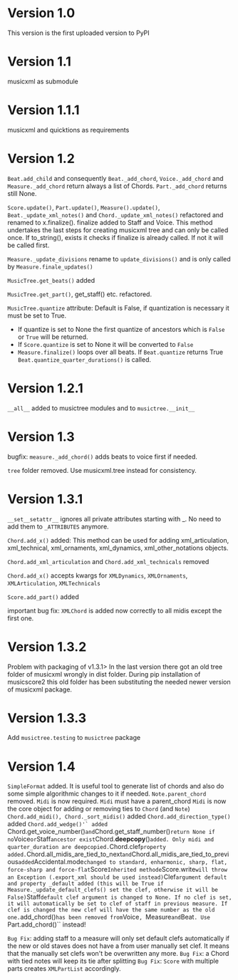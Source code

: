 # Version 1.0

This version is the first uploaded version to PyPI

# Version 1.1

musicxml as submodule

# Version 1.1.1

musicxml and quicktions as requirements

# Version 1.2

`Beat.add_child` and consequently `Beat._add_chord`, `Voice._add_chord` and `Measure._add_chord` return always a list of
Chords. `Part._add_chord` returns still None.

`Score.update()`, `Part.update()`, `Measure().update()`, `Beat._update_xml_notes()` and `Chord._update_xml_notes()`
refactored and renamed
to x.finalize(). finalize added to Staff and Voice. This method undertakes the last steps for creating
musicxml tree and can
only be called once. If to_string(), exists it checks if finalize is already called. If not it will be called
first.

`Measure._update_divisions` rename to `update_divisions()` and is only called by `Measure.finale_updates()`

`MusicTree.get_beats()` added

`MusicTree.get_part()`, get_staff() etc. refactored.

`MusicTree.quantize` attribute: Default is False, if quantization is necessary it must be set to True.

* If quantize is set to None the first quantize of ancestors which is `False` or `True` will be returned.
* If `Score.quantize` is set to None it will be converted to `False`
* `Measure.finalize()` loops over all beats. If `Beat.quantize` returns True `Beat.quantize_quarter_durations()` is
  called.

# Version 1.2.1

``__all__`` added to musictree modules and to ``musictree.__init__``

# Version 1.3

bugfix: ``measure._add_chord()`` adds beats to voice first if needed.

``tree`` folder removed. Use musicxml.tree instead for consistency.

# Version 1.3.1

``__set__setattr__`` ignores all private attributes starting with _. No need to add them to ``_ATTRIBUTES`` anymore.

``Chord.add_x()`` added: This method can be used for adding xml_articulation, xml_technical, xml_ornaments,
xml_dynamics,
xml_other_notations objects.

``Chord.add_xml_articulation`` and ``Chord.add_xml_technicals`` removed

``Chord.add_x()`` accepts kwargs for ``XMLDynamics``, ``XMLOrnaments``, ``XMLArticulation``, ``XMLTechnicals``

``Score.add_part()`` added

important bug fix: ``XMLChord`` is added now correctly to all midis except the first one.

# Version 1.3.2

Problem with packaging of v1.3.1> In the last version there got an old tree folder of musicxml wrongly in dist folder.
During pip installation of musicscore2 this old folder has been substituting the needed newer version of musicxml
package.

# Version 1.3.3

Add `musictree.testing` to `musictree` package

# Version 1.4

``SimpleFormat`` added. It is useful tool to generate list of chords and also do some simple algorithmic changes to it
if needed.
``Note.parent_chord`` removed. ``Midi`` is now required. ``Midi`` must have a parent_chord
``Midi`` is now the core object for adding or removing ties to ``Chord`` (and ``Note``)
``Chord.add_midi(), Chord._sort_midis()`` added
``Chord.add_direction_type()`` added
``Chord.add_wedge()'` added
``Chord.get_voice_number()`` and ``Chord.get_staff_number()`` return None if no ``Voice`` or ``Staff`` ancestor exist
``Chord.__deepcopy__()`` added. Only midi and quarter_duration are deepcopied.
``Chord.clef`` property added.
``Chord.all_midis_are_tied_to_next`` and ``Chord.all_midis_are_tied_to_previous`` added
``Accidental.mode`` changed to standard, enharmonic, sharp, flat, force-sharp and force-flat
``Score`` Inherited methode ``Score.write`` will throw an Exception (.export_xml should be used instead)
``Clef`` argument default and property _default added (this will be True if Measure._update_default_clefs() set the
clef, otherwise it will be False)
``Staff`` default clef argument is changed to None. If no clef is set, it will automatically be set to clef of staff in
previous measure. If clef is changed the new clef will have the same number as the old one.
``add_chord()`` has been removed from ``Voice``, ``Measure`` and ``Beat``. Use ``Part.add_chord()`` instead!

``Bug Fix``: adding staff to a measure will only set default clefs automatically if the new or old staves does not have
a from user manually set clef. It means that the manually set clefs won't be overwritten any more.
``Bug Fix``: a Chord with tied notes will keep its tie after splitting
``Bug Fix``: ``Score`` with multiple parts creates ``XMLPartList`` accordingly.


